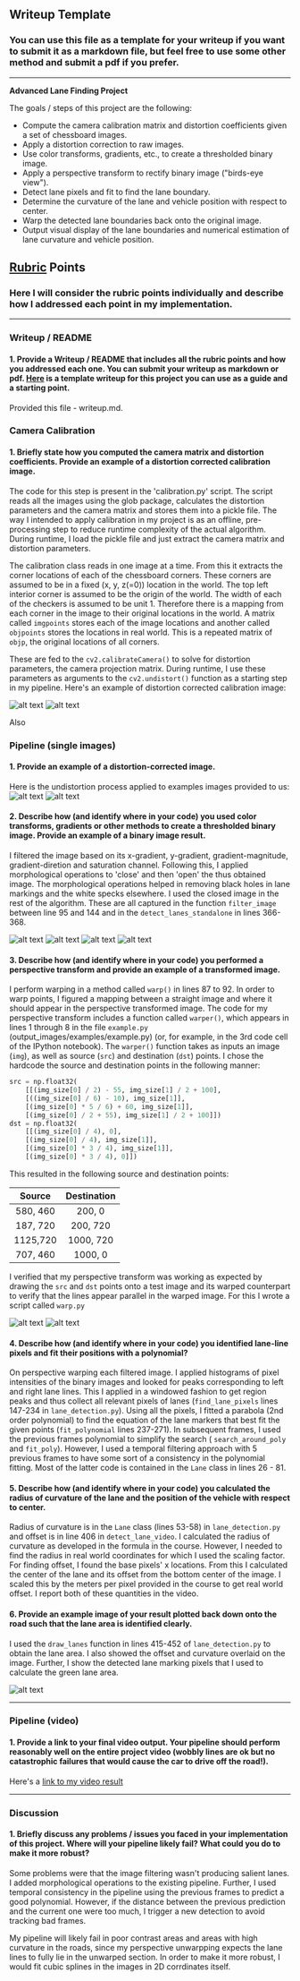 ## Writeup Template

### You can use this file as a template for your writeup if you want to submit it as a markdown file, but feel free to use some other method and submit a pdf if you prefer.

---

**Advanced Lane Finding Project**

The goals / steps of this project are the following:

* Compute the camera calibration matrix and distortion coefficients given a set of chessboard images.
* Apply a distortion correction to raw images.
* Use color transforms, gradients, etc., to create a thresholded binary image.
* Apply a perspective transform to rectify binary image ("birds-eye view").
* Detect lane pixels and fit to find the lane boundary.
* Determine the curvature of the lane and vehicle position with respect to center.
* Warp the detected lane boundaries back onto the original image.
* Output visual display of the lane boundaries and numerical estimation of lane curvature and vehicle position.

[//]: # (Image References)

[image1]: ./camera_cal/calibration5.jpg "Original"
[image2]: ./camera_cal/undistorted_calibration5.jpg "Undistorted"
[image3]: ./test_images/test1.jpg "Original"
[image4]: ./undist_test_images/test1.jpg "Undistorted"
[image5]: ./output_images/filtered_test1.jpg "Filtered"
[image6]: ./output_images/closed_test1.jpg "Closed"
[image7]: ./output_images/opened_test1.jpg "Opened"
[image8]: ./test_images/straight_lines1.jpg "Original"
[image9]: ./output_images/warped_straight_lines1.jpg "Warped"
[image10]: ./output_images/output_test1.jpg "Output"
[video1]: ./project_video.mp4 "Video"

## [Rubric](https://review.udacity.com/#!/rubrics/571/view) Points

### Here I will consider the rubric points individually and describe how I addressed each point in my implementation.  

---

### Writeup / README

#### 1. Provide a Writeup / README that includes all the rubric points and how you addressed each one.  You can submit your writeup as markdown or pdf.  [Here](https://github.com/udacity/CarND-Advanced-Lane-Lines/blob/master/writeup_template.md) is a template writeup for this project you can use as a guide and a starting point.  

Provided this file - writeup.md.

### Camera Calibration

#### 1. Briefly state how you computed the camera matrix and distortion coefficients. Provide an example of a distortion corrected calibration image.

The code for this step is present in the 'calibration.py' script. The script reads all the images using the glob package, calculates the distortion parameters and the camera matrix and stores them into a pickle file. The way I intended to apply calibration in my project is as an offline, pre-processing step to reduce runtime complexity of the actual algorithm. During runtime, I load the pickle file and just extract the camera matrix and distortion parameters.

The calibration class reads in one image at a time. From this it extracts the corner locations of each of the chessboard corners. These corners are assumed to be in a fixed (x, y, z(=0)) location in the world. The top left interior corner is assumed to be the origin of the world. The width of each of the checkers is assumed to be unit 1. Therefore there is a mapping from each corner in the image to their original locations in the world. A matrix called `imgpoints` stores each of the image locations and another called `objpoints` stores the locations in real world. This is a repeated matrix of `objp`, the original locations of all corners.

These are fed to the `cv2.calibrateCamera()` to solve for distortion parameters, the camera projection matrix. During runtime, I use these parameters as arguments to the `cv2.undistort()` function as a starting step in my pipeline. Here's an example of distortion corrected calibration image:

![alt text][image1]
![alt text][image2]

Also 

### Pipeline (single images)

#### 1. Provide an example of a distortion-corrected image.
Here is the undistortion process applied to examples images provided to us: 
![alt text][image3]
![alt text][image4]

#### 2. Describe how (and identify where in your code) you used color transforms, gradients or other methods to create a thresholded binary image.  Provide an example of a binary image result.
I filtered the image based on its x-gradient, y-gradient, gradient-magnitude, gradient-diretion and saturation channel. Following this, I applied morphological operations to 'close' and then 'open' the thus obtained image. The morphological operations helped in removing black holes in lane markings and the white specks elsewhere. I used the closed image in the rest of the algorithm. These are all captured in the function `filter_image` between line 95 and 144 and in the `detect_lanes_standalone` in lines 366-368.

![alt text][image3]
![alt text][image5]
![alt text][image6]
![alt text][image7]

#### 3. Describe how (and identify where in your code) you performed a perspective transform and provide an example of a transformed image.
I perform warping in a method called `warp()` in lines 87 to 92. In order to warp points, I figured a mapping between a straight image and where it should appear in the perspective transformed image. 
The code for my perspective transform includes a function called `warper()`, which appears in lines 1 through 8 in the file `example.py` (output_images/examples/example.py) (or, for example, in the 3rd code cell of the IPython notebook).  The `warper()` function takes as inputs an image (`img`), as well as source (`src`) and destination (`dst`) points.  I chose the hardcode the source and destination points in the following manner:

```python
src = np.float32(
    [[(img_size[0] / 2) - 55, img_size[1] / 2 + 100],
    [((img_size[0] / 6) - 10), img_size[1]],
    [(img_size[0] * 5 / 6) + 60, img_size[1]],
    [(img_size[0] / 2 + 55), img_size[1] / 2 + 100]])
dst = np.float32(
    [[(img_size[0] / 4), 0],
    [(img_size[0] / 4), img_size[1]],
    [(img_size[0] * 3 / 4), img_size[1]],
    [(img_size[0] * 3 / 4), 0]])
```

This resulted in the following source and destination points:

| Source        | Destination   | 
|:-------------:|:-------------:| 
| 580, 460      | 200, 0        | 
| 187, 720      | 200, 720      |
| 1125,720      | 1000, 720     |
| 707, 460      | 1000, 0       |

I verified that my perspective transform was working as expected by drawing the `src` and `dst` points onto a test image and its warped counterpart to verify that the lines appear parallel in the warped image. For this I wrote a script called `warp.py`

![alt text][image8]
![alt text][image9]

#### 4. Describe how (and identify where in your code) you identified lane-line pixels and fit their positions with a polynomial?
On perspective warping each filtered image. I applied histograms of pixel intensities of the binary images and looked for peaks corresponding to left and right lane lines. This I applied in a windowed fashion to get region peaks and thus collect all relevant pixels of lanes (`find_lane_pixels` lines 147-234 in `lane_detection.py`). Using all the pixels, I fitted a parabola (2nd order polynomial) to find the equation of the lane markers that best fit the given points (`fit_polynomial` lines 237-271). In subsequent frames, I used the previous frames polynomial to simplify the search ( `search_around_poly` and `fit_poly`). However, I used a temporal filtering approach with 5 previous frames to have some sort of a consistency in the polynomial fitting. Most of the latter code is contained in the `Lane` class in lines 26 - 81.


#### 5. Describe how (and identify where in your code) you calculated the radius of curvature of the lane and the position of the vehicle with respect to center.

Radius of curvature is in the `Lane` class (lines 53-58) in `lane_detection.py` and offset is in line 406 in `detect_lane_video`. I calculated the radius of curvature as developed in the formula in the course. However, I needed to find the radius in real world coordinates for which I used the scaling factor. For finding offset, I found the base pixels' x locations. From this I calculated the center of the lane and its offset from the bottom center of the image. I scaled this by the meters per pixel provided in the course to get real world offset. I report both of these quantities in the video.

#### 6. Provide an example image of your result plotted back down onto the road such that the lane area is identified clearly.

I used the `draw_lanes` function in lines 415-452 of `lane_detection.py` to obtain the lane area. I also showed the offset and curvature overlaid on the image. Further, I show the detected lane marking pixels that I used to calculate the green lane area.

![alt text][image10]

---

### Pipeline (video)

#### 1. Provide a link to your final video output.  Your pipeline should perform reasonably well on the entire project video (wobbly lines are ok but no catastrophic failures that would cause the car to drive off the road!).

Here's a [link to my video result](./output_project_video.mp4)

---

### Discussion

#### 1. Briefly discuss any problems / issues you faced in your implementation of this project.  Where will your pipeline likely fail?  What could you do to make it more robust?
Some problems were that the image filtering wasn't producing salient lanes. I added morphological operations to the existing pipeline. Further, I used temporal consistency in the pipeline using the previous frames to predict a good polynomial. However, if the distance between the previous prediction and the current one were too much, I trigger a new detection to avoid tracking bad frames. 

My pipeline will likely fail in poor contrast areas and areas with high curvature in the roads, since my perspective unwarpping expects the lane lines to fully lie in the unwarped section. In order to make it more robust, I would fit cubic splines in the images in 2D corrdinates itself.

